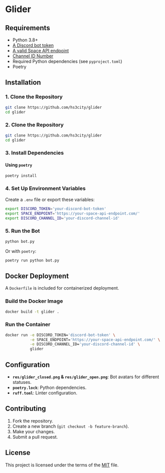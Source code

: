 # Glider 

## Requirements
- Python 3.8+
- [A Discord bot token](https://www.writebots.com/discord-bot-token/)
- [A valid Space API endpoint](https://spaceapi.io/)
- [Channel ID Number](https://support.discord.com/hc/en-us/articles/206346498-Where-can-I-find-my-User-Server-Message-ID#h_01HRSTXPS5FMK2A5SMVSX4JW4E)
- Required Python dependencies (see `pyproject.toml`)
- Poetry

## Installation

### 1. Clone the Repository
```sh
git clone https://github.com/hs3city/glider
cd glider
```

### 2. Clone the Repository
```sh
git clone https://github.com/hs3city/glider
cd glider
```

### 3. Install Dependencies
#### Using `poetry`
```sh
poetry install
```

### 4. Set Up Environment Variables
Create a `.env` file or export these variables:
```sh
export DISCORD_TOKEN='your-discord-bot-token'
export SPACE_ENDPOINT='https://your-space-api-endpoint.com/'
export DISCORD_CHANNEL_ID='your-discord-channel-id'
```

### 5. Run the Bot
```sh
python bot.py
```
Or with `poetry`:
```sh
poetry run python bot.py
```

## Docker Deployment
A `Dockerfile` is included for containerized deployment.

### Build the Docker Image
```sh
docker build -t glider .
```

### Run the Container
```sh
docker run -e DISCORD_TOKEN='discord-bot-token' \
           -e SPACE_ENDPOINT='https://your-space-api-endpoint.com/' \
           -e DISCORD_CHANNEL_ID='your-discord-channel-id' \
           glider
```

## Configuration
- **`res/glider_closed.png` & `res/glider_open.png`**: Bot avatars for different statuses.
- **`poetry.lock`**: Python dependencies.
- **`ruff.toml`**: Linter configuration.

## Contributing
1. Fork the repository.
2. Create a new branch (`git checkout -b feature-branch`).
3. Make your changes.
4. Submit a pull request.

## License
This project is licensed under the terms of the [MIT](LICENSE) file.
